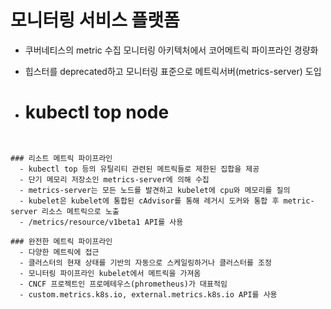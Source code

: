 # 모니터링 서비스 플랫폼
- 쿠버네티스의 metric 수집 모니터링 아키텍처에서 코어메트릭 파이프라인 경량화
- 힙스터를 deprecated하고 모니터링 표준으로 메트릭서버(metrics-server) 도입

- # kubectl top node

```


### 리소트 메트릭 파이프라인
  - kubectl top 등의 유틸리티 관련된 메트릭들로 제한된 집합을 제공
  - 단기 메모리 저장소인 metrics-server에 의해 수집
  - metrics-server는 모든 노드를 발견하고 kubelet에 cpu와 메모리를 질의
  - kubelet은 kubelet에 통합된 cAdvisor를 통해 레거시 도커와 통합 후 metric-server 리소스 메트릭으로 노출
  - /metrics/resource/v1beta1 API를 사용

### 완전한 메트릭 파이프라인
  - 다양한 메트릭에 접근
  - 클러스터의 현재 상태를 기반의 자동으로 스케일링하거나 클러스터를 조정
  - 모니터링 파이프라인 kubelet에서 메트릭을 가져옴
  - CNCF 프로젝트인 프로메테우스(phrometheus)가 대표적임
  - custom.metrics.k8s.io, external.metrics.k8s.io API를 사용
